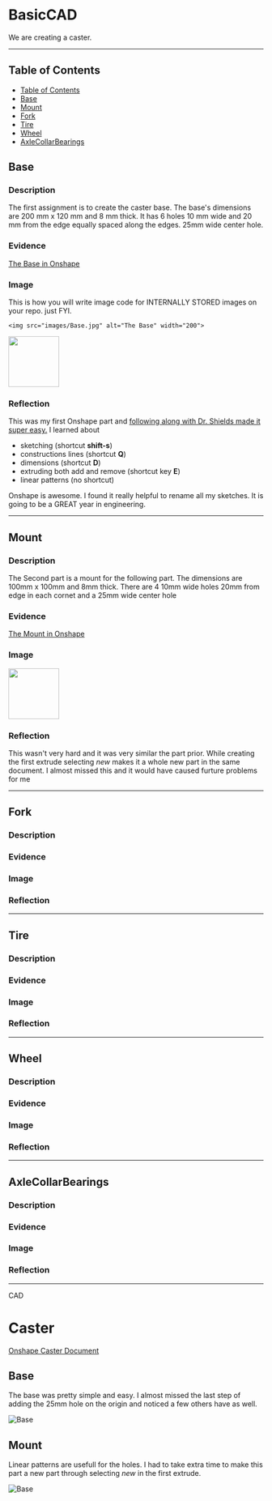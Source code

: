 
# BasicCAD

We are creating a caster.

---
## Table of Contents
* [Table of Contents](#Table-of-Contents)
* [Base](#Base)
* [Mount](#Mount)
* [Fork](#Fork)
* [Tire](#Tire)
* [Wheel](#Wheel)
* [AxleCollarBearings](#AxleCollarBearings)

## Base

### Description

The first assignment is to create the caster base.  The base's dimensions are 200 mm x 120 mm and 8 mm thick.  It has 6 holes 10 mm wide and 20 mm from the edge equally spaced along the edges. 25mm wide center hole.

### Evidence
[The Base in Onshape](https://cvilleschools.onshape.com/documents/220e283b758f19cc0b5e016e/w/b99eaa03907efb32ba77c17f/e/48e37ca861b914e94113693a)

### Image
This is how you will write image code for INTERNALLY STORED images on your repo.   just FYI.
~~~
<img src="images/Base.jpg" alt="The Base" width="200">
~~~
<img src="https://github.com/OneCHSEngr/BasicCAD/blob/master/images/Base.jpg" width="100">

### Reflection

This was my first Onshape part and [following along with Dr. Shields made it super easy.](https://www.youtube.com/watch?v=93BFUD-HAG8&feature=emb_title&scrlybrkr=5670f0b4)  I learned about 
* sketching (shortcut **shift-s**)
* constructions lines (shortcut **Q**)
* dimensions (shortcut **D**)
* extruding both add and remove (shortcut key **E**)
* linear patterns (no shortcut)

Onshape is awesome.  I found it really helpful to rename all my sketches.  It is going to be a GREAT year in engineering.

---


## Mount

### Description

The Second part is a mount for the following part. The dimensions are 100mm x 100mm and 8mm thick. There are 4 10mm wide holes 20mm from edge in each cornet and a  25mm wide center hole

### Evidence

[The Mount in Onshape](https://cvilleschools.onshape.com/documents/220e283b758f19cc0b5e016e/w/b99eaa03907efb32ba77c17f/e/48e37ca861b914e94113693a)

### Image

<img src="https://github.com/lmcmind85/GitHub-Basic_Onshape_CAD/blob/master/Screenshot%202020-09-29%20at%2012.50.58%20PM.png?raw=true" width="100">


### Reflection

This wasn't very hard and it was very similar the part prior. While creating the first extrude selecting *new* makes it a whole new part in the same document. I almost missed this and it would have caused furture problems for me

---


## Fork

### Description

### Evidence

### Image

### Reflection

---


## Tire

### Description

### Evidence

### Image

### Reflection

---


## Wheel

### Description

### Evidence

### Image

### Reflection

---


## AxleCollarBearings

### Description

### Evidence

### Image

### Reflection

---
CAD


# Caster

[Onshape Caster Document](https://cvilleschools.onshape.com/documents/220e283b758f19cc0b5e016e/w/b99eaa03907efb32ba77c17f/e/48e37ca861b914e94113693a)


## Base

The base was pretty simple and easy. I almost missed the last step of adding the 25mm hole on the origin and noticed a few others have as well.

![Base](https://github.com/lmcmind85/GitHub-Basic_Onshape_CAD/blob/master/Screenshot%202020-09-24%20at%201.00.44%20PM.png?raw=true)


## Mount

Linear patterns are usefull for the holes. I had to take extra time to make this part a new part through selecting *new* in the first extrude.

![Base](https://github.com/lmcmind85/GitHub-Basic_Onshape_CAD/blob/master/Screenshot%202020-09-29%20at%2012.50.58%20PM.png?raw=true)
